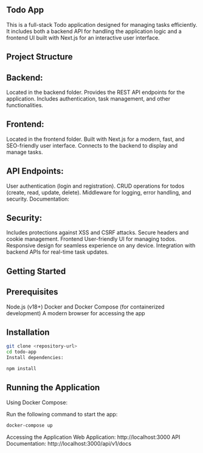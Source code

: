 ## Todo App
This is a full-stack Todo application designed for managing tasks efficiently. It includes both a backend API for handling the application logic and a frontend UI built with Next.js for an interactive user interface.

## Project Structure
## Backend:

Located in the backend folder.
Provides the REST API endpoints for the application.
Includes authentication, task management, and other functionalities.
## Frontend:

Located in the frontend folder.
Built with Next.js for a modern, fast, and SEO-friendly user interface.
Connects to the backend to display and manage tasks.

## API Endpoints:

User authentication (login and registration).
CRUD operations for todos (create, read, update, delete).
Middleware for logging, error handling, and security.
Documentation:

## Security:

Includes protections against XSS and CSRF attacks.
Secure headers and cookie management.
Frontend
User-friendly UI for managing todos.
Responsive design for seamless experience on any device.
Integration with backend APIs for real-time task updates.

## Getting Started

## Prerequisites
Node.js (v18+)
Docker and Docker Compose (for containerized development)
A modern browser for accessing the app

## Installation

```bash
git clone <repository-url>
cd todo-app
Install dependencies:

npm install
```

## Running the Application

Using Docker Compose:

Run the following command to start the app:

```bash
docker-compose up
```

Accessing the Application
Web Application: http://localhost:3000
API Documentation: http://localhost:3000/api/v1/docs
